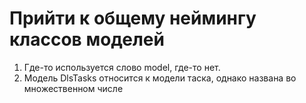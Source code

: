 # Прийти к общему неймингу классов моделей
1. Где-то используется слово model, где-то нет.
2. Модель DlsTasks относится к модели таска, однако названа во множественном числе
